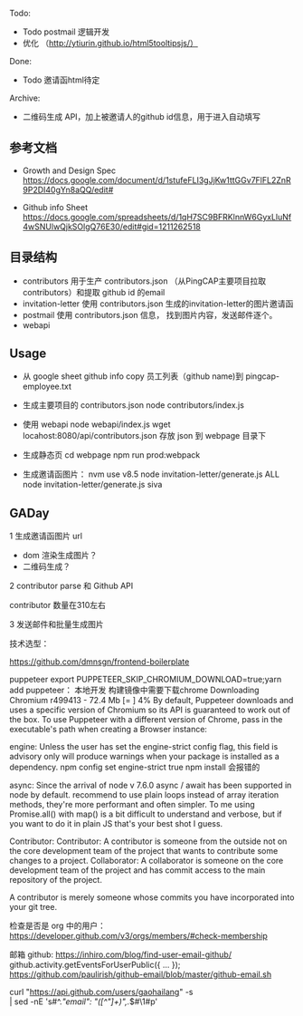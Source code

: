 

Todo:
- Todo postmail 逻辑开发
- 优化 （http://ytiurin.github.io/html5tooltipsjs/）

Done:
- Todo 邀请函html待定


Archive:
- 二维码生成 API，加上被邀请人的github id信息，用于进入自动填写


## 参考文档

- Growth and Design Spec
https://docs.google.com/document/d/1stufeFLI3gJjKw1ttGGv7FlFL2ZnR9P2DI40gYn8aQQ/edit#

- Github info Sheet
https://docs.google.com/spreadsheets/d/1qH7SC9BFRKlnnW6GyxLluNf4wSNUlwQjkSOlgQ76E30/edit#gid=1211262518


## 目录结构

- contributors 用于生产 contributors.json （从PingCAP主要项目拉取contributors）和提取 github id 的email
- invitation-letter 使用 contributors.json 生成的invitation-letter的图片邀请函
- postmail 使用 contributors.json 信息， 找到图片内容，发送邮件逐个。
- webapi


## Usage

- 从 google sheet github info copy 员工列表（github name)到 pingcap-employee.txt

- 生成主要项目的 contributors.json
node contributors/index.js

- 使用 webapi
node webapi/index.js
wget locahost:8080/api/contributors.json
存放 json 到 webpage 目录下

- 生成静态页
cd webpage
npm run prod:webpack


- 生成邀请函图片：
nvm use v8.5
node invitation-letter/generate.js ALL
node invitation-letter/generate.js siva



## GADay

1 生成邀请函图片 url

- dom 渲染生成图片？
- 二维码生成？

2 contributor parse 和 Github API

contributor 数量在310左右

3 发送邮件和批量生成图片



技术选型：


https://github.com/dmnsgn/frontend-boilerplate


puppeteer
export PUPPETEER_SKIP_CHROMIUM_DOWNLOAD=true;yarn add puppeteer： 本地开发
构建镜像中需要下载chrome
Downloading Chromium r499413 - 72.4 Mb [=                   ] 4%
By default, Puppeteer downloads and uses a specific version of Chromium so its API is guaranteed to work out of the box. To use Puppeteer with a different version of Chrome, pass in the executable's path when creating a Browser instance:


engine:
Unless the user has set the engine-strict config flag, this field is advisory only will produce warnings when your package is installed as a dependency.
npm config set engine-strict true
npm install 会报错的


async:
Since the arrival of node v 7.6.0 async / await has been supported in node by default.
recommend to use plain loops instead of array iteration methods, they're more performant and often simpler.
To me using Promise.all() with map() is a bit difficult to understand and verbose, but if you want to do it in plain JS that's your best shot I guess.


Contributor:
Contributor: A contributor is someone from the outside not on the core development team of the project that wants to contribute some changes to a project.
Collaborator: A collaborator is someone on the core development team of the project and has commit access to the main repository of the project.

A contributor is merely someone whose commits you have incorporated into your git tree.

检查是否是 org 中的用户：
https://developer.github.com/v3/orgs/members/#check-membership


邮箱 github:
https://inhiro.com/blog/find-user-email-github/
github.activity.getEventsForUserPublic({ ... });
https://github.com/paulirish/github-email/blob/master/github-email.sh

curl "https://api.github.com/users/gaohailang" -s \
    | sed -nE 's#^.*"email": "([^"]+)",.*$#\1#p'
